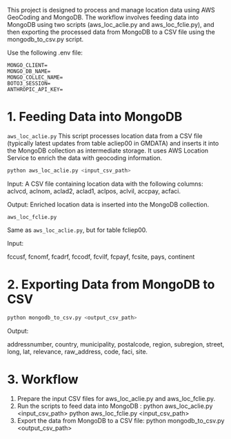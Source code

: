 This project is designed to process and manage location data using AWS GeoCoding and MongoDB. The workflow involves feeding data into MongoDB using two scripts (aws_loc_aclie.py and aws_loc_fclie.py), and then exporting the processed data from MongoDB to a CSV file using the mongodb_to_csv.py script.

Use the following .env file:

```dotenv
MONGO_CLIENT=
MONGO_DB_NAME=
MONGO_COLLEC_NAME=
BOTO3_SESSION=
ANTHROPIC_API_KEY=
```
# 1. Feeding Data into MongoDB

`aws_loc_aclie.py`
This script processes location data from a CSV file (typically latest updates from table acliep00 in GMDATA) and inserts it into the MongoDB collection as intermediate storage. It uses AWS Location Service to enrich the data with geocoding information.

```bash
python aws_loc_aclie.py <input_csv_path>
```

Input:
A CSV file containing location data with the following columns:
aclvcd, aclnom, aclad2, aclad1, aclpos, aclvil, accpay, acfaci.

Output:
Enriched location data is inserted into the MongoDB collection.

`aws_loc_fclie.py`

Same as `aws_loc_aclie.py`, but for table fcliep00.

Input:

fccusf, fcnomf, fcadrf, fccodf, fcvilf, fcpayf, fcsite, pays, continent

# 2. Exporting Data from MongoDB to CSV

```bash
python mongodb_to_csv.py <output_csv_path>
```

Output:

addressnumber, country, municipality, postalcode, region, subregion, street, long, lat, relevance, raw_address, code, faci, site.

# 3. Workflow

1. Prepare the input CSV files for aws_loc_aclie.py and aws_loc_fclie.py.
2. Run the scripts to feed data into MongoDB :
python aws_loc_aclie.py <input_csv_path>
python aws_loc_fclie.py <input_csv_path>
3. Export the data from MongoDB to a CSV file:
python mongodb_to_csv.py <output_csv_path>
